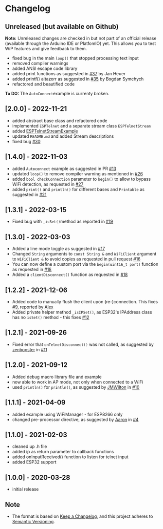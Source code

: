# Changelog

## Unreleased (but available on Github)

**Note:** Unreleased changes are checked in but not part of an official release (available through the Arduino IDE or PlatfomIO) yet. This allows you to test WiP features and give feedback to them.

- fixed bug in the main `loop()` that stopped processing text input
- removed compiler warnings
- added ANSI escape code library
- added print functions as suggested in [#37](https://github.com/LennartHennigs/ESPTelnet/pull/37) by Jan Heuer
- added printf() altazorr as suggested in [#35](https://github.com/LennartHennigs/ESPTelnet/pull/35) by Bogdan Symchych
- refactored and beautified code

**To DO:** The `AutoConnect`example is currenty broken.

## [2.0.0] - 2022-11-21

- added abstract base class and refactored code
- implemented `ESPTelnet` and a separate stream class `ESPTelnetStream`
- added [ESPTelnetStreamExample](https://github.com/LennartHennigs/ESPTelnet/blob/master/examples/TelnetStreamExample/TelnetStreamExample.ino)
- updated `README.md` and added Stream descriptions
- fixed bug [#30](https://github.com/LennartHennigs/ESPTelnet/issues/30)

## [1.4.0] - 2022-11-03

- added `Autoconnect` example as suggested in PR [#13](https://github.com/LennartHennigs/ESPTelnet/pull/13)
- updated `loop()` to remove compiler warning as mentioned in [#26](https://github.com/LennartHennigs/ESPTelnet/issues/26)
- added `bool checkConnection` parameter to `begin()` to allow to bypass WiFi detection, as requested in [#27](https://github.com/LennartHennigs/ESPTelnet/issues/27)
- added `print()` and `println()` for different bases and `Printable` as suggested in [#21](https://github.com/LennartHennigs/ESPTelnet/pull/21)

## [1.3.1] - 2022-03-15

- Fixed bug with `_isSet()`method as reported in [#19](https://github.com/LennartHennigs/ESPTelnet/issues/19)

## [1.3.0] - 2022-03-03

- Added a line mode toggle as suggested in [#17](https://github.com/LennartHennigs/ESPTelnet/pull/17)
- Changed `String` arguments to `const String &` and `WiFiClient` argument to `WiFiClient &` to avoid copies as requested in pull request [#16](https://github.com/LennartHennigs/ESPTelnet/pull/16)
- You can now define a custom port via the `begin(uint16_t port)` function as requested in [#18](https://github.com/LennartHennigs/ESPTelnet/issues/18)
- Added a `clientDisconnect()` function as requested in [#18](https://github.com/LennartHennigs/ESPTelnet/issues/18)

## [1.2.2] - 2021-12-06

- Added code to manually flush the client upon (re-)connection. This fixes [#9](https://github.com/LennartHennigs/ESPTelnet/issues/9), reported by [Alex](https://github.com/alex-fu27)
- Added private helper method `_isIPSet()`, as ESP32's IPAddress class has no `isSet()` method - this fixes [#12](https://github.com/LennartHennigs/ESPTelnet/issues/12)

## [1.2.1] - 2021-09-26

- Fixed error that `onTelnetDisconnect()` was not called, as suggested by [zenbooster](https://github.com/zenbooster) in [#11](https://github.com/LennartHennigs/ESPTelnet/issues/11)

## [1.2.0] - 2021-09-12

- Added debug macro library file and example
- now able to work in AP mode, not only when connected to a WiFi
- used `println()` for `println()`, as suggested by [JMWilton](https://github.com/JMWilton) in [#10](https://github.com/LennartHennigs/ESPTelnet/issues/10)

## [1.1.1] - 2021-04-09

- added example using WiFiManager - for ESP8266 only
- changed pre-processor directive, as suggested by [Aaron](https://github.com/AFontaine79) in [#4](https://github.com/LennartHennigs/ESPTelnet/issues/4)

## [1.1.0] - 2021-02-03

- cleaned up .h file
- added ip as return parameter to callback functions
- added onInputReceived() function to listen for telnet input
- added ESP32 support

## [1.0.0] - 2020-03-28

- initial release

## Note

- The format is based on [Keep a Changelog](https://keepachangelog.com/en/1.0.0/), and this project adheres to [Semantic Versioning](https://semver.org/spec/v2.0.0.html).
